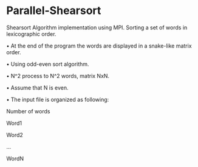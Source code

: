 # Parallel-Shearsort
Shearsort Algorithm implementation using MPI. Sorting a set of words in lexicographic order.

•	At the end of the program the words are displayed in a snake-like matrix order.

•	Using odd-even sort algorithm.

•	N^2 process to N^2 words, matrix NxN.

•	Assume that N is even.

•	The input file is organized as following:

Number of words

Word1

Word2

…

WordN



